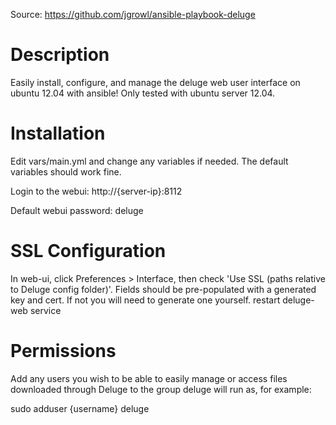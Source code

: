 Source: https://github.com/jgrowl/ansible-playbook-deluge
# Description

Easily install, configure, and manage the deluge web user interface on ubuntu 12.04 with ansible!
Only tested with ubuntu server 12.04.

# Installation

Edit vars/main.yml and change any variables if needed. The default variables should work fine.

Login to the webui: http://{server-ip}:8112

Default webui password: deluge

# SSL Configuration

In web-ui, click Preferences > Interface, then check 'Use SSL (paths relative to Deluge config folder)'. Fields should be pre-populated with a generated key and cert. If not you will need to generate one yourself. restart deluge-web service

# Permissions

Add any users you wish to be able to easily manage or access files downloaded through Deluge to the group deluge will run as, for example:

sudo adduser {username} deluge
